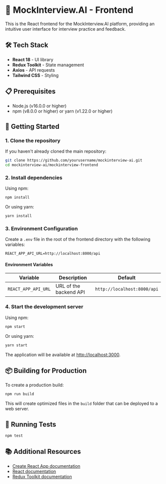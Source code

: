 # 🧠 MockInterview.AI - Frontend

This is the React frontend for the MockInterview.AI platform, providing an intuitive user interface for interview practice and feedback.

## 🛠️ Tech Stack

- **React 18** - UI library
- **Redux Toolkit** - State management
- **Axios** - API requests
- **Tailwind CSS** - Styling

## 📋 Prerequisites

- Node.js (v16.0.0 or higher)
- npm (v8.0.0 or higher) or yarn (v1.22.0 or higher)

## 🚀 Getting Started

### 1. Clone the repository

If you haven't already cloned the main repository:

```bash
git clone https://github.com/yourusername/mockinterview-ai.git
cd mockinterview-ai/mockinterview-frontend
```

### 2. Install dependencies

Using npm:
```bash
npm install
```

Or using yarn:
```bash
yarn install
```

### 3. Environment Configuration

Create a `.env` file in the root of the frontend directory with the following variables:

```
REACT_APP_API_URL=http://localhost:8000/api
```

#### Environment Variables

| Variable | Description | Default |
|----------|-------------|---------|
| `REACT_APP_API_URL` | URL of the backend API | `http://localhost:8000/api` |

### 4. Start the development server

Using npm:
```bash
npm start
```

Or using yarn:
```bash
yarn start
```

The application will be available at [http://localhost:3000](http://localhost:3000).

## 📦 Building for Production

To create a production build:

```bash
npm run build
```

This will create optimized files in the `build` folder that can be deployed to a web server.

## 🧪 Running Tests

```bash
npm test
```

## 📚 Additional Resources

- [Create React App documentation](https://facebook.github.io/create-react-app/docs/getting-started)
- [React documentation](https://reactjs.org/)
- [Redux Toolkit documentation](https://redux-toolkit.js.org/)

